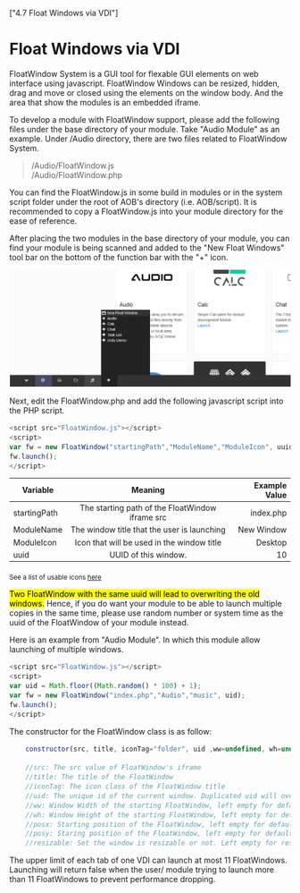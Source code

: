 ["4.7 Float Windows via VDI"]
# Float Windows via VDI
FloatWindow System is a GUI tool for flexable GUI elements on web interface using javascript.
FloatWindow Windows can be resized, hidden, drag and move or closed using the elements on the 
window body. And the area that show the modules is an embedded iframe.

To develop a module with FloatWindow support, please add the following files under the base
directory of your module. Take "Audio Module" as an example. Under /Audio directory, there are
two files related to FloatWindow System.

> /Audio/FloatWindow.js  
> /Audio/FloatWindow.php

You can find the FloatWindow.js in some build in modules or in the system script folder under
the root of AOB's directory (i.e. AOB/script). It is recommended to copy a FloatWindow.js into
your module directory for the ease of reference.

After placing the two modules in the base directory of your module, you can find your module is
being scanned and added to the "New Float Windows" tool bar on the bottom of the function bar with
the "+" icon.

![](../../img/beta/4.7%20Float%20Windows%20via%20VDI/New_Float_Windows.png)

Next, edit the FloatWindow.php and add the following javascript script into the PHP script.
```javascript
<script src="FloatWindow.js"></script>
<script>
var fw = new FloatWindow("startingPath","ModuleName","ModuleIcon", uuid);
fw.launch();
</script>
```
| Variable      | Meaning       |Example Value|
| ------------- |:-------------:| -----:|
| startingPath  | The starting path of the FloatWindow iframe src | index.php |
| ModuleName      | The window title that the user is launching   | New Window |
| ModuleIcon | Icon that will be used in the window title      |   Desktop |
| uuid | UUID of this window. |   10  |
<sub>See a list of usable icons [here](https://tocas-ui.com/elements/icon/)</sub>

<mark>Two FloatWindow with the same uuid will lead to overwriting the old windows.</mark> Hence, if you do want
your module to be able to launch multiple copies in the same time, please use random number or system
time as the uuid of the FloatWindow of your module instead.

Here is an example from "Audio Module". In which this module allow launching of multiple windows.
```javascript
<script src="FloatWindow.js"></script>
<script>
var uid = Math.floor((Math.random() * 100) + 1);
var fw = new FloatWindow("index.php","Audio","music", uid);
fw.launch();
</script>
```

The constructor for the FloatWindow class is as follow:
```javascript
	constructor(src, title, iconTag="folder", uid ,ww=undefined, wh=undefined, posx=undefined, posy=undefined, resizable=true)  
	
	//src: The src value of FloatWindow's iframe  
	//title: The title of the FloatWindow  
	//iconTag: The icon class of the FloatWindow title  
	//uid: The unique id of the current window. Duplicated uid will overwrite the previous window.
	//ww: Window Width of the starting FloatWindow, left empty for default 720px  
	//wh: Window Height of the starting FloatWindow, left empty for default 480px  
	//posx: Starting position of the FloatWindow, left empty for default left: 100px  
	//posy: Staring position of the FloatWindow, left empty for default top: 100px  
	//resizable: Set the window is resizable or not. Left empty for resizable=true;
```

The upper limit of each tab of one VDI can launch at most 11 FloatWindows. Launching will return false
when the user/ module trying to launch more than 11 FloatWindows to prevent performance dropping.
